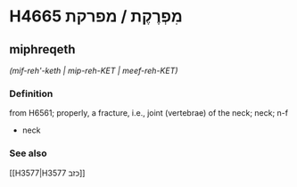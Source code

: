 # H4665 מִפְרֶקֶת / מפרקת

## miphreqeth

_(mif-reh'-keth | mip-reh-KET | meef-reh-KET)_

### Definition

from H6561; properly, a fracture, i.e., joint (vertebrae) of the neck; neck; n-f

- neck

### See also

[[H3577|H3577 כזב]]
